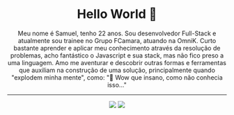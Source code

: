 <h1 align="center"> Hello World 👋 </h1>

<p align="center">
  Meu nome é Samuel, tenho 22 anos. Sou desenvolvedor Full-Stack e atualmente sou trainee no Grupo FCamara, atuando na OmniK. Curto bastante aprender e aplicar meu conhecimento através da resolução de problemas, acho fantástico o Javascript e sua stack, mas não fico preso a uma linguagem. Amo me aventurar e descobrir outras formas e ferramentas que auxiliam na construção de uma solução, principalmente quando "explodem minha mente", como: "🤯 Wow que insano, como não conhecia isso..."
</p>

---

<p align="center">
  <img src="https://github-readme-stats.vercel.app/api?username=samukawenceslau&show_icons=true&theme=tokyonight&hide_border=true">

  <img src="https://github-readme-stats.vercel.app/api/top-langs/?username=samukawenceslau&layout=compact&border=false&theme=tokyonight&hide_border=true">
</p>












